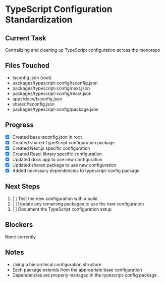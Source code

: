 # TypeScript Configuration Standardization

## Current Task
Centralizing and cleaning up TypeScript configuration across the monorepo

## Files Touched
- tsconfig.json (root)
- packages/typescript-config/tsconfig.json
- packages/typescript-config/next.json
- packages/typescript-config/react.json
- apps/docs/tsconfig.json
- shared/tsconfig.json
- packages/typescript-config/package.json

## Progress
- [x] Created base tsconfig.json in root
- [x] Created shared TypeScript configuration package
- [x] Created Next.js specific configuration
- [x] Created React library specific configuration
- [x] Updated docs app to use new configuration
- [x] Updated shared package to use new configuration
- [x] Added necessary dependencies to typescript-config package

## Next Steps
1. [ ] Test the new configuration with a build
2. [ ] Update any remaining packages to use the new configuration
3. [ ] Document the TypeScript configuration setup

## Blockers
None currently

## Notes
- Using a hierarchical configuration structure
- Each package extends from the appropriate base configuration
- Dependencies are properly managed in the typescript-config package
